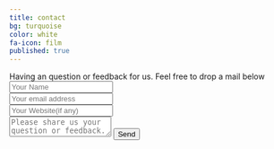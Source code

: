 ```yaml
---
title: contact
bg: turquoise
color: white
fa-icon: film
published: true
---
```



<div id="divform">
  Having an question or feedback for us. Feel free to drop a mail below
  <form id="form" class="topBefore" action="https://formspree.io/pady92@gmail.com" method="POST">
            <div class="input-group form-username">
              	<input id="name" type="text" placeholder="Your Name" name="sendername">
            </div>
			<div class="input-group form-email">
                <input id="email" type="text" placeholder="Your email address" name="email" >
            </div>
			<div class="input-group form-website">
              	<input id="website" type="text" placeholder="Your Website(if any)" name="website">
            </div>
            <textarea id="message" type="text" placeholder="Please share us your question or feedback." name="message"></textarea>
            <input id="submit" type="submit" value="Send">
  </form>

</div>


<link rel="stylesheet" href="form.css">

